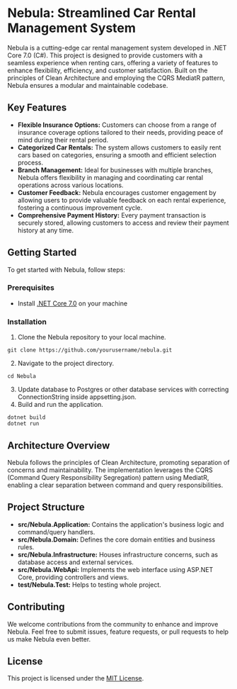# Nebula: Streamlined Car Rental Management System

Nebula is a cutting-edge car rental management system developed in .NET Core 7.0 (C#). This project is designed to provide customers with a seamless experience when renting cars, offering a variety of features to enhance flexibility, efficiency, and customer satisfaction. Built on the principles of Clean Architecture and employing the CQRS MediatR pattern, Nebula ensures a modular and maintainable codebase.

## Key Features
- **Flexible Insurance Options:** Customers can choose from a range of insurance coverage options tailored to their needs, providing peace of mind during their rental period.
- **Categorized Car Rentals:** The system allows customers to easily rent cars based on categories, ensuring a smooth and efficient selection process.
- **Branch Management:** Ideal for businesses with multiple branches, Nebula offers flexibility in managing and coordinating car rental operations across various locations.
- **Customer Feedback:** Nebula encourages customer engagement by allowing users to provide valuable feedback on each rental experience, fostering a continuous improvement cycle.
- **Comprehensive Payment History:** Every payment transaction is securely stored, allowing customers to access and review their payment history at any time.

## Getting Started 

To get started with Nebula, follow steps:

### Prerequisites
- Install [.NET Core 7.0](https://dotnet.microsoft.com/download/dotnet/7.0) on your machine

### Installation
1. Clone the Nebula repository to your local machine.
```
git clone https://github.com/yourusername/nebula.git
```
2. Navigate to the project directory.
```
cd Nebula
```
3. Update database to Postgres or other database services with correcting ConnectionString inside appsetting.json.
4. Build and run the application.
```
dotnet build
dotnet run
```

## Architecture Overview

Nebula follows the principles of Clean Architecture, promoting separation of concerns and maintainability. The implementation leverages the CQRS (Command Query Responsibility Segregation) pattern using MediatR, enabling a clear separation between command and query responsibilities.

## Project Structure

- **src/Nebula.Application:** Contains the application's business logic and command/query handlers.
- **src/Nebula.Domain:** Defines the core domain entities and business rules.
- **src/Nebula.Infrastructure:** Houses infrastructure concerns, such as database access and external services.
- **src/Nebula.WebApi:** Implements the web interface using ASP.NET Core, providing controllers and views.
- **test/Nebula.Test:** Helps to testing whole project.

## Contributing

We welcome contributions from the community to enhance and improve Nebula. Feel free to submit issues, feature requests, or pull requests to help us make Nebula even better.

## License

This project is licensed under the [MIT License](https://github.com/jakhangir-esanov/Nebula/blob/main/LICENSE).
